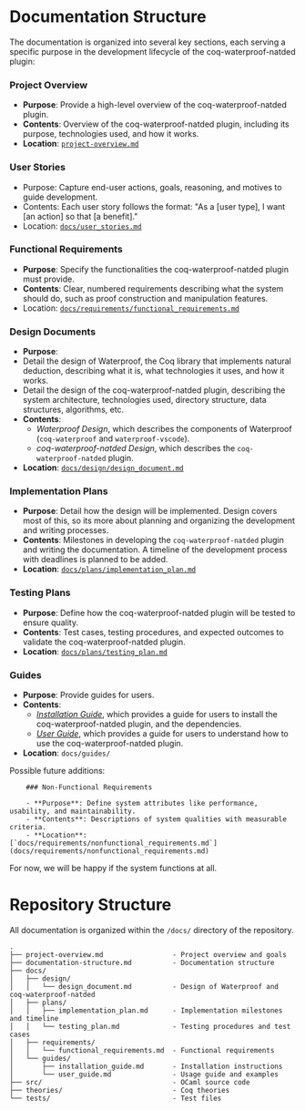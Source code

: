 # Documentation Structure

The documentation is organized into several key sections, each serving a specific purpose in the development lifecycle of the coq-waterproof-natded plugin:

### Project Overview

- **Purpose**: Provide a high-level overview of the coq-waterproof-natded plugin.
- **Contents**: Overview of the coq-waterproof-natded plugin, including its purpose, technologies used, and how it works.
- **Location**: [`project-overview.md`](project-overview.md)

### User Stories

- Purpose: Capture end-user actions, goals, reasoning, and motives to guide development.
- Contents: Each user story follows the format: "As a [user type], I want [an action] so that [a benefit]."
- Location: [`docs/user_stories.md`](docs/user_stories.md)

### Functional Requirements

- **Purpose**: Specify the functionalities the coq-waterproof-natded plugin must provide.
- **Contents**: Clear, numbered requirements describing what the system should do, such as proof construction and manipulation features.
- Location: [`docs/requirements/functional_requirements.md`](docs/requirements/functional_requirements.md)

### Design Documents

- **Purpose**:
 - Detail the design of Waterproof, the Coq library that implements natural deduction, describing what it is, what technologies it uses, and how it works.
 - Detail the design of the coq-waterproof-natded plugin, describing the system architecture, technologies used, directory structure, data structures, algorithms, etc.
- **Contents**:
  - *Waterproof Design*, which describes the components of Waterproof (`coq-waterproof` and `waterproof-vscode`).
  - *coq-waterproof-natded Design*, which describes the `coq-waterproof-natded` plugin.
- **Location**: [`docs/design/design_document.md`](docs/design/design_document.md)

### Implementation Plans

- **Purpose**: Detail how the design will be implemented. Design covers most of this, so its more about planning and organizing the development and writing processes.
- **Contents**: Milestones in developing the `coq-waterproof-natded` plugin and writing the documentation. A timeline of the development process with deadlines is planned to be added.
- **Location**: [`docs/plans/implementation_plan.md`](docs/plans/implementation_plan.md)

### Testing Plans

- **Purpose**: Define how the coq-waterproof-natded plugin will be tested to ensure quality.
- **Contents**: Test cases, testing procedures, and expected outcomes to validate the coq-waterproof-natded plugin.
- **Location**: [`docs/plans/testing_plan.md`](docs/plans/testing_plan.md)

### Guides

- **Purpose**: Provide guides for users.
- **Contents**:
  - [*Installation Guide*](docs/guides/installation_guide.md), which provides a guide for users to install the coq-waterproof-natded plugin, and the dependencies.
  - [*User Guide*](docs/guides/user_guide.md), which provides a guide for users to understand how to use the coq-waterproof-natded plugin.
- **Location**: `docs/guides/`

Possible future additions:
```
    ### Non-Functional Requirements

    - **Purpose**: Define system attributes like performance, usability, and maintainability.
    - **Contents**: Descriptions of system qualities with measurable criteria.
    - **Location**: [`docs/requirements/nonfunctional_requirements.md`](docs/requirements/nonfunctional_requirements.md)
```
For now, we will be happy if the system functions at all.

# Repository Structure

All documentation is organized within the `/docs/` directory of the repository. 
```
.
├── project-overview.md                 - Project overview and goals
├── documentation-structure.md          - Documentation structure
├── docs/
│   ├── design/
│   │   └── design_document.md          - Design of Waterproof and coq-waterproof-natded
│   ├── plans/
│   │   ├── implementation_plan.md      - Implementation milestones and timeline
│   │   └── testing_plan.md             - Testing procedures and test cases
│   ├── requirements/
│   │   └── functional_requirements.md  - Functional requirements
│   └── guides/
│       ├── installation_guide.md       - Installation instructions
│       └── user_guide.md               - Usage guide and examples
├── src/                                - OCaml source code
├── theories/                           - Coq theories
└── tests/                              - Test files
```
